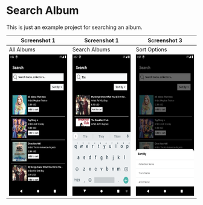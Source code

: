 # Search Album
This is just an example project for searching an album.

Screenshot 1    |  Screenshot 1    |  Screenshot 3
-------------- | ---------------- |----------------
All Albums | Search Albums | Sort Options
<img src="art/1.png" height="375"/> | <img src="art/2.png" height="375"/> | <img src="art/3.png" height="375"/>
